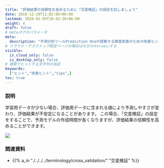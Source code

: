 ```yaml
---
title: "評価結果の信頼性を高めるために「交差検証」の設定を試しましょう"
date: 2018-12-29T11:02:05+06:00
lastmod: 2020-01-05T10:42:26+06:00
weight: 4
draft: false
# metaタグのパラメータ
meta:
  description: "予測分析ツールPrediction Oneが提案する精度改善のための改善ヒントについて説明するページです。"
# クラウド・デスクトップ限定ページの場合は片方のみtrueにする
visible:
  is_cloud_only: false
  is_desktop_only: false
# 検索でヒットする文字列の指定
keywords:
  ["ヒント","改善ヒント","tips",]
toc: true
---
```


### 説明

学習用データが少ない場合、評価用データに含まれる値により予測しやすさが変わり、評価結果が不安定になることがあります。
この場合、「交差検証」の設定をすることで、予測モデルの作成時間が長くなりますが、評価結果の信頼性を高めることができます。

![](../img/t_slide.png)

### 関連資料

- {{% a_in "./../../../terminology/cross_validation/" "交差検証" %}}

